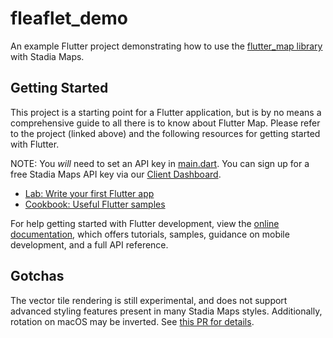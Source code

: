 # fleaflet_demo

An example Flutter project demonstrating how to use the [flutter_map library](https://github.com/fleaflet/flutter_map)
with Stadia Maps.

## Getting Started

This project is a starting point for a Flutter application, but is by no means a comprehensive guide
to all there is to know about Flutter Map. Please refer to the project (linked above)
and the following resources for getting started with Flutter.

NOTE: You *will* need to set an API key in [main.dart](lib/main.dart). You can sign up for a free
Stadia Maps API key via our [Client Dashboard](https://client.stadiamaps.com/).

- [Lab: Write your first Flutter app](https://docs.flutter.dev/get-started/codelab)
- [Cookbook: Useful Flutter samples](https://docs.flutter.dev/cookbook)

For help getting started with Flutter development, view the
[online documentation](https://docs.flutter.dev/), which offers tutorials,
samples, guidance on mobile development, and a full API reference.

## Gotchas

The vector tile rendering is still experimental, and does not support advanced styling features present in many
Stadia Maps styles. Additionally, rotation on macOS may be inverted. See
[this PR for details](https://github.com/flutter/engine/pull/36444).
